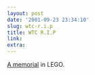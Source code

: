 ```yaml
---
layout: post
date: '2001-09-23 23:34:10'
slug: wtc-r.i.p
title: WTC R.I.P
link: 
extra: 
---
```


[A memorial](http://www.ericharshbarger.org/lego/nyc_skyline.html) in LEGO.
